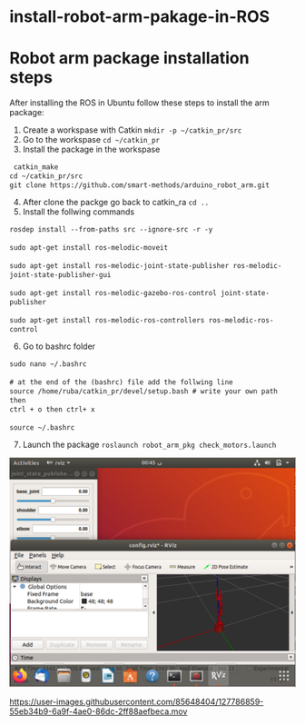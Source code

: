 # install-robot-arm-pakage-in-ROS

Robot arm package installation steps
====================================
After installing the ROS in Ubuntu follow these steps to install the arm package:
1. Create a workspase with Catkin  ``` mkdir -p ~/catkin_pr/src ```
2. Go to the workspase ``` cd ~/catkin_pr ```
3. Install the package in the workspase 
```
 catkin_make
cd ~/catkin_pr/src
git clone https://github.com/smart-methods/arduino_robot_arm.git
```
4. After clone the packge go back to catkin_ra ``` cd .. ```
5. Install the follwing commands
```
rosdep install --from-paths src --ignore-src -r -y

sudo apt-get install ros-melodic-moveit

sudo apt-get install ros-melodic-joint-state-publisher ros-melodic-joint-state-publisher-gui

sudo apt-get install ros-melodic-gazebo-ros-control joint-state-publisher

sudo apt-get install ros-melodic-ros-controllers ros-melodic-ros-control
```
6. Go to bashrc folder 
```
sudo nano ~/.bashrc

# at the end of the (bashrc) file add the follwing line
source /home/ruba/catkin_pr/devel/setup.bash # write your own path 
then 
ctrl + o then ctrl+ x

source ~/.bashrc
```
7. Launch the package ``` roslaunch robot_arm_pkg check_motors.launch ```

<img src="Robot-Arm-Package.png" width="550" >


https://user-images.githubusercontent.com/85648404/127786859-55eb34b9-6a9f-4ae0-86dc-2ff88aefbeca.mov
